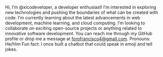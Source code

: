 Hi, I’m @xicodeveloper, a developer enthusiast!
 I’m interested in exploring new technologies and pushing the boundaries of what can be created with code.
 I’m currently learning about the latest advancements in web development, machine learning, and cloud computing.
 I’m looking to collaborate on exciting open-source projects or anything related to innovative software development.
 You can reach me through my GitHub profile or drop me a message at forofrancisco4@gmail.com.
 Pronouns: He/Him
 Fun fact: I once built a chatbot that could speak in emoji and tell jokes.
